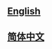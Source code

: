 ## <a href='https://xtuner.readthedocs.io/en/latest/'>English</a>

## <a href='https://xtuner.readthedocs.io/zh_CN/latest/'>简体中文</a>